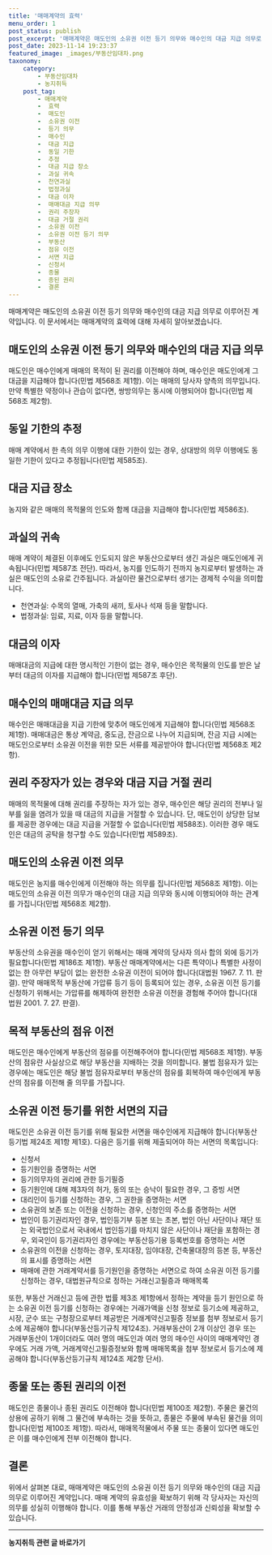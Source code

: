```yaml
---
title: '매매계약의 효력'
menu_order: 1
post_status: publish
post_excerpt: '매매계약은 매도인의 소유권 이전 등기 의무와 매수인의 대금 지급 의무로 이루어진 계약입니다. 이 문서에서는 매매계약의 효력에 대해 자세히 알아보겠습니다.'
post_date: 2023-11-14 19:23:37
featured_image: _images/부동산임대차.png
taxonomy:
    category:
        - 부동산임대차
        - 농지취득
    post_tag:
        - 매매계약
        -  효력
        -  매도인
        -  소유권 이전
        -  등기 의무
        -  매수인
        -  대금 지급
        -  동일 기한
        -  추정
        -  대금 지급 장소
        -  과실 귀속
        -  천연과실
        -  법정과실
        -  대금 이자
        -  매매대금 지급 의무
        -  권리 주장자
        -  대금 거절 권리
        -  소유권 이전
        -  소유권 이전 등기 의무
        -  부동산
        -  점유 이전
        -  서면 지급
        -  신청서
        -  종물
        -  종된 권리
        -  결론
---
```



매매계약은 매도인의 소유권 이전 등기 의무와 매수인의 대금 지급 의무로 이루어진 계약입니다. 이 문서에서는 매매계약의 효력에 대해 자세히 알아보겠습니다.

## 매도인의 소유권 이전 등기 의무와 매수인의 대금 지급 의무

매도인은 매수인에게 매매의 목적이 된 권리를 이전해야 하며, 매수인은 매도인에게 그 대금을 지급해야 합니다(민법 제568조 제1항). 이는 매매의 당사자 양측의 의무입니다. 만약 특별한 약정이나 관습이 없다면, 쌍방의무는 동시에 이행되어야 합니다(민법 제568조 제2항).

## 동일 기한의 추정

매매 계약에서 한 측의 의무 이행에 대한 기한이 있는 경우, 상대방의 의무 이행에도 동일한 기한이 있다고 추정됩니다(민법 제585조).

## 대금 지급 장소

농지와 같은 매매의 목적물의 인도와 함께 대금을 지급해야 합니다(민법 제586조).

## 과실의 귀속

매매 계약이 체결된 이후에도 인도되지 않은 부동산으로부터 생긴 과실은 매도인에게 귀속됩니다(민법 제587조 전단). 따라서, 농지를 인도하기 전까지 농지로부터 발생하는 과실은 매도인의 소유로 간주됩니다. 과실이란 물건으로부터 생기는 경제적 수익을 의미합니다.
- 천연과실: 수목의 열매, 가축의 새끼, 토사나 석재 등을 말합니다.
- 법정과실: 임료, 지료, 이자 등을 말합니다.

## 대금의 이자

매매대금의 지급에 대한 명시적인 기한이 없는 경우, 매수인은 목적물의 인도를 받은 날부터 대금의 이자를 지급해야 합니다(민법 제587조 후단).

## 매수인의 매매대금 지급 의무

매수인은 매매대금을 지급 기한에 맞추어 매도인에게 지급해야 합니다(민법 제568조 제1항). 매매대금은 통상 계약금, 중도금, 잔금으로 나누어 지급되며, 잔금 지급 시에는 매도인으로부터 소유권 이전을 위한 모든 서류를 제공받아야 합니다(민법 제568조 제2항).

## 권리 주장자가 있는 경우와 대금 지급 거절 권리

매매의 목적물에 대해 권리를 주장하는 자가 있는 경우, 매수인은 해당 권리의 전부나 일부를 잃을 염려가 있을 때 대금의 지급을 거절할 수 있습니다. 단, 매도인이 상당한 담보를 제공한 경우에는 대금 지급을 거절할 수 없습니다(민법 제588조). 이러한 경우 매도인은 대금의 공탁을 청구할 수도 있습니다(민법 제589조).

## 매도인의 소유권 이전 의무

매도인은 농지를 매수인에게 이전해야 하는 의무를 집니다(민법 제568조 제1항). 이는 매도인의 소유권 이전 의무가 매수인의 대금 지급 의무와 동시에 이행되어야 하는 관계를 가집니다(민법 제568조 제2항).

## 소유권 이전 등기 의무

부동산의 소유권을 매수인이 얻기 위해서는 매매 계약의 당사자 의사 합의 외에 등기가 필요합니다(민법 제186조 제1항). 부동산 매매계약에서는 다른 특약이나 특별한 사정이 없는 한 아무런 부담이 없는 완전한 소유권 이전이 되어야 합니다(대법원 1967. 7. 11. 판결). 만약 매매목적 부동산에 가압류 등기 등이 등록되어 있는 경우, 소유권 이전 등기를 신청하기 위해서는 가압류를 해제하여 완전한 소유권 이전을 경험해 주어야 합니다(대법원 2001. 7. 27. 판결).

## 목적 부동산의 점유 이전

매도인은 매수인에게 부동산의 점유를 이전해주어야 합니다(민법 제568조 제1항). 부동산의 점유란 사실상으로 해당 부동산을 지배하는 것을 의미합니다. 불법 점유자가 있는 경우에는 매도인은 해당 불법 점유자로부터 부동산의 점유를 회복하여 매수인에게 부동산의 점유를 이전해 줄 의무를 가집니다.

## 소유권 이전 등기를 위한 서면의 지급

매도인은 소유권 이전 등기를 위해 필요한 서면을 매수인에게 지급해야 합니다(부동산등기법 제24조 제1항 제1호). 다음은 등기를 위해 제출되어야 하는 서면의 목록입니다:
- 신청서
- 등기원인을 증명하는 서면
- 등기의무자의 권리에 관한 등기필증
- 등기원인에 대해 제3자의 허가, 동의 또는 승낙이 필요한 경우, 그 증빙 서면
- 대리인이 등기를 신청하는 경우, 그 권한을 증명하는 서면
- 소유권의 보존 또는 이전을 신청하는 경우, 신청인의 주소를 증명하는 서면
- 법인이 등기권리자인 경우, 법인등기부 등본 또는 초본, 법인 아닌 사단이나 재단 또는 외국법인으로서 국내에서 법인등기를 마치지 않은 사단이나 재단을 포함하는 경우, 외국인이 등기권리자인 경우에는 부동산등기용 등록번호를 증명하는 서면
- 소유권의 이전을 신청하는 경우, 토지대장, 임야대장, 건축물대장의 등본 등, 부동산의 표시를 증명하는 서면
- 매매에 관한 거래계약서를 등기원인을 증명하는 서면으로 하여 소유권 이전 등기를 신청하는 경우, 대법원규칙으로 정하는 거래신고필증과 매매목록

또한, 부동산 거래신고 등에 관한 법률 제3조 제1항에서 정하는 계약을 등기 원인으로 하는 소유권 이전 등기를 신청하는 경우에는 거래가액을 신청 정보로 등기소에 제공하고, 시장, 군수 또는 구청장으로부터 제공받은 거래계약신고필증 정보를 첨부 정보로서 등기소에 제공해야 합니다(부동산등기규칙 제124조). 거래부동산이 2개 이상인 경우 또는 거래부동산이 1개이더라도 여러 명의 매도인과 여러 명의 매수인 사이의 매매계약인 경우에도 거래 가액, 거래계약신고필증정보와 함께 매매목록을 첨부 정보로서 등기소에 제공해야 합니다(부동산등기규칙 제124조 제2항 단서).

## 종물 또는 종된 권리의 이전

매도인은 종물이나 종된 권리도 이전해야 합니다(민법 제100조 제2항). 주물은 물건의 상용에 공하기 위해 그 물건에 부속하는 것을 뜻하고, 종물은 주물에 부속된 물건을 의미합니다(민법 제100조 제1항). 따라서, 매매목적물에서 주물 또는 종물이 있다면 매도인은 이를 매수인에게 전부 이전해야 합니다.

## 결론

위에서 살펴본 대로, 매매계약은 매도인의 소유권 이전 등기 의무와 매수인의 대금 지급 의무로 이루어진 계약입니다. 매매 계약의 유효성을 확보하기 위해 각 당사자는 자신의 의무를 성실히 이행해야 합니다. 이를 통해 부동산 거래의 안정성과 신뢰성을 확보할 수 있습니다.
<!-- wp:separator -->
<hr class="wp-block-separator has-alpha-channel-opacity"/>
<!-- /wp:separator -->

<!-- wp:group {"backgroundColor":"base","layout":{"type":"constrained"}} -->
<div class="wp-block-group has-base-background-color has-background"><!-- wp:paragraph {"align":"center","fontSize":"medium"} -->
<p class="has-text-align-center has-large-font-size"><strong>농지취득 관련 글 바로가기</strong></p>
<!-- /wp:paragraph -->


<!-- wp:latest-posts
{"categories":[{"id":22986,"count":19,"description":"","link":"https://uknowlaw.com/category/%eb%86%8d%ec%a7%80%ec%b7%a8%eb%93%9d/","name":"농지취득","slug":"농지취득","taxonomy":"category","parent":0,"meta":[],"_links":{"self":[{"href":"https://uknowlaw.com/wp-json/wp/v2/categories/22986"}],"collection":[{"href":"https://uknowlaw.com/wp-json/wp/v2/categories"}],"about":[{"href":"https://uknowlaw.com/wp-json/wp/v2/taxonomies/category"}],"wp:post_type":[{"href":"https://uknowlaw.com/wp-json/wp/v2/posts?categories=22986"}],"curies":[{"name":"wp","href":"https://api.w.org/{rel}","templated":true}]}}],"postsToShow":100,"excerptLength":28,"postLayout":"grid","columns":2,"featuredImageAlign":"left","featuredImageSizeSlug":"large","fontSize":"small"} /--></div>
<!-- /wp:group -->